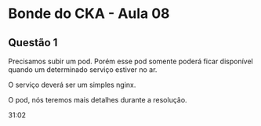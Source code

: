 # Bonde do CKA - Aula 08

## Questão 1

Precisamos subir um pod. Porém esse pod somente poderá ficar disponível quando um determinado serviço estiver no ar.

O serviço deverá ser um simples nginx.

O pod, nós teremos mais detalhes durante a resolução.

31:02

```

```

```

```

```

```

```

```

```

```

